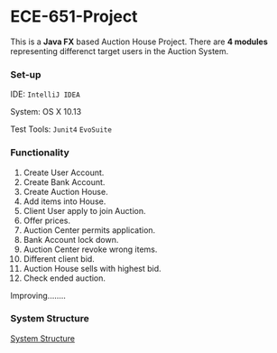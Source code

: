 # ECE-651-Project
This is a **Java FX** based Auction House Project.
There are **4 modules** representing differenct target users in the Auction System.



### Set-up

IDE: `IntelliJ IDEA`

System: OS X 10.13

Test Tools: `Junit4` `EvoSuite`

### Functionality 
1. Create User Account. 
2. Create Bank Account.
3. Create Auction House.
4. Add items into House.
5. Client User apply to join Auction.
6. Offer prices.
7. Auction Center permits application.
8. Bank Account lock down.
9. Auction Center revoke wrong items.
10. Different client bid.
11. Auction House sells with highest bid.
12. Check ended auction.

Improving........

### System Structure
[System Structure](https://user-images.githubusercontent.com/55040026/77840418-4743b580-7155-11ea-8bb5-31053bc6bcc2.jpg)
